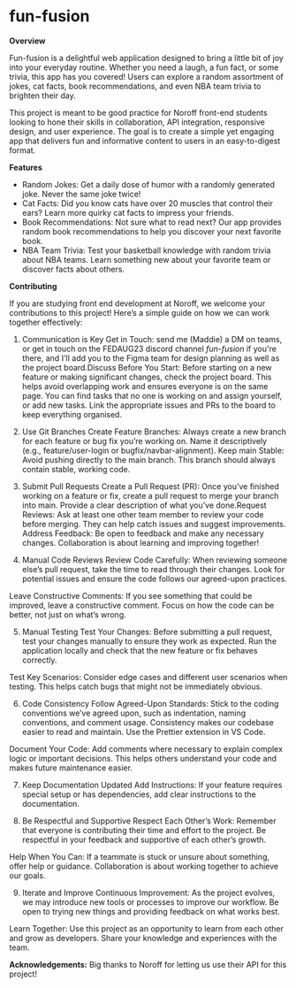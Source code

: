 # fun-fusion

**Overview**

Fun-fusion is a delightful web application designed to bring a little bit of joy into your everyday routine. Whether you need a laugh, a fun fact, or some trivia, this app has you covered! Users can explore a random assortment of jokes, cat facts, book recommendations, and even NBA team trivia to brighten their day.

This project is meant to be good practice for Noroff front-end students looking to hone their skills in collaboration, API integration, responsive design, and user experience. The goal is to create a simple yet engaging app that delivers fun and informative content to users in an easy-to-digest format.

**Features**

- Random Jokes: Get a daily dose of humor with a randomly generated joke. Never the same joke twice!
- Cat Facts: Did you know cats have over 20 muscles that control their ears? Learn more quirky cat facts to impress your friends.
- Book Recommendations: Not sure what to read next? Our app provides random book recommendations to help you discover your next favorite book.
- NBA Team Trivia: Test your basketball knowledge with random trivia about NBA teams. Learn something new about your favorite team or discover facts about others.

**Contributing**

If you are studying front end development at Noroff, we welcome your contributions to this project! Here’s a simple guide on how we can work together effectively:

1. Communication is Key
   Get in Touch: send me (Maddie) a DM on teams, or get in touch on the FEDAUG23 discord channel _fun-fusion_ if you're there, and I'll add you to the Figma team for design planning as well as the project board.Discuss Before You Start: Before starting on a new feature or making significant changes, check the project board. This helps avoid overlapping work and ensures everyone is on the same page. You can find tasks that no one is working on and assign yourself, or add new tasks. Link the appropriate issues and PRs to the board to keep everything organised.

2. Use Git Branches
   Create Feature Branches: Always create a new branch for each feature or bug fix you’re working on. Name it descriptively (e.g., feature/user-login or bugfix/navbar-alignment).
   Keep main Stable: Avoid pushing directly to the main branch. This branch should always contain stable, working code.

3. Submit Pull Requests
   Create a Pull Request (PR): Once you’ve finished working on a feature or fix, create a pull request to merge your branch into main. Provide a clear description of what you’ve done.Request Reviews: Ask at least one other team member to review your code before merging. They can help catch issues and suggest improvements.
   Address Feedback: Be open to feedback and make any necessary changes. Collaboration is about learning and improving together!

4. Manual Code Reviews
   Review Code Carefully: When reviewing someone else’s pull request, take the time to read through their changes. Look for potential issues and ensure the code follows our agreed-upon practices.

Leave Constructive Comments: If you see something that could be improved, leave a constructive comment. Focus on how the code can be better, not just on what’s wrong.

5. Manual Testing
   Test Your Changes: Before submitting a pull request, test your changes manually to ensure they work as expected. Run the application locally and check that the new feature or fix behaves correctly.

Test Key Scenarios: Consider edge cases and different user scenarios when testing. This helps catch bugs that might not be immediately obvious.

6. Code Consistency
   Follow Agreed-Upon Standards: Stick to the coding conventions we’ve agreed upon, such as indentation, naming conventions, and comment usage. Consistency makes our codebase easier to read and maintain. Use the Prettier extension in VS Code.

Document Your Code: Add comments where necessary to explain complex logic or important decisions. This helps others understand your code and makes future maintenance easier.

7. Keep Documentation Updated
   Add Instructions: If your feature requires special setup or has dependencies, add clear instructions to the documentation.

8. Be Respectful and Supportive
   Respect Each Other’s Work: Remember that everyone is contributing their time and effort to the project. Be respectful in your feedback and supportive of each other’s growth.

Help When You Can: If a teammate is stuck or unsure about something, offer help or guidance. Collaboration is about working together to achieve our goals.

9. Iterate and Improve
   Continuous Improvement: As the project evolves, we may introduce new tools or processes to improve our workflow. Be open to trying new things and providing feedback on what works best.

Learn Together: Use this project as an opportunity to learn from each other and grow as developers. Share your knowledge and experiences with the team.

**Acknowledgements:** Big thanks to Noroff for letting us use their API for this project!
